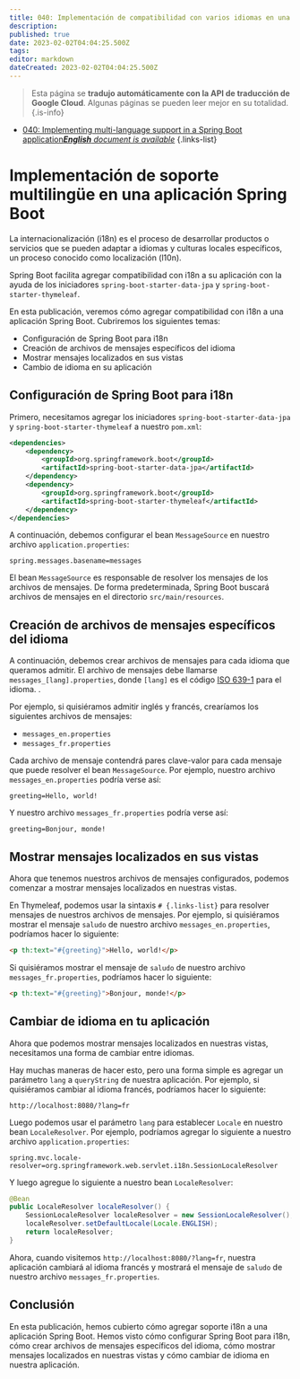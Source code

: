 ```yaml
---
title: 040: Implementación de compatibilidad con varios idiomas en una aplicación Spring Boot
description: 
published: true
date: 2023-02-02T04:04:25.500Z
tags: 
editor: markdown
dateCreated: 2023-02-02T04:04:25.500Z
---
```


> Esta página se **tradujo automáticamente con la API de traducción de Google Cloud**.
Algunas páginas se pueden leer mejor en su totalidad.{.is-info}



- [040: Implementing multi-language support in a Spring Boot application***English** document is available*](/en/Knowledge-base/Spring-Boot/Learning/040-implementing-multi-language-support-in-a-spring-boot-application)
{.links-list}



# Implementación de soporte multilingüe en una aplicación Spring Boot

La internacionalización (i18n) es el proceso de desarrollar productos o servicios que se pueden adaptar a idiomas y culturas locales específicos, un proceso conocido como localización (l10n).

Spring Boot facilita agregar compatibilidad con i18n a su aplicación con la ayuda de los iniciadores `spring-boot-starter-data-jpa` y `spring-boot-starter-thymeleaf`.

En esta publicación, veremos cómo agregar compatibilidad con i18n a una aplicación Spring Boot. Cubriremos los siguientes temas:

* Configuración de Spring Boot para i18n
* Creación de archivos de mensajes específicos del idioma
* Mostrar mensajes localizados en sus vistas
* Cambio de idioma en su aplicación

## Configuración de Spring Boot para i18n

Primero, necesitamos agregar los iniciadores `spring-boot-starter-data-jpa` y `spring-boot-starter-thymeleaf` a nuestro `pom.xml`:

```xml
<dependencies>
    <dependency>
        <groupId>org.springframework.boot</groupId>
        <artifactId>spring-boot-starter-data-jpa</artifactId>
    </dependency>
    <dependency>
        <groupId>org.springframework.boot</groupId>
        <artifactId>spring-boot-starter-thymeleaf</artifactId>
    </dependency>
</dependencies>
```

A continuación, debemos configurar el bean `MessageSource` en nuestro archivo `application.properties`:

```properties
spring.messages.basename=messages
```

El bean `MessageSource` es responsable de resolver los mensajes de los archivos de mensajes. De forma predeterminada, Spring Boot buscará archivos de mensajes en el directorio `src/main/resources`.

## Creación de archivos de mensajes específicos del idioma

A continuación, debemos crear archivos de mensajes para cada idioma que queramos admitir. El archivo de mensajes debe llamarse `messages_[lang].properties`, donde `[lang]` es el código [ISO 639-1](https://en.wikipedia.org/wiki/List_of_ISO_639-1_codes) para el idioma. .

Por ejemplo, si quisiéramos admitir inglés y francés, crearíamos los siguientes archivos de mensajes:

* `messages_en.properties`
* `messages_fr.properties`

Cada archivo de mensaje contendrá pares clave-valor para cada mensaje que puede resolver el bean `MessageSource`. Por ejemplo, nuestro archivo `messages_en.properties` podría verse así:

```properties
greeting=Hello, world!
```

Y nuestro archivo `messages_fr.properties` podría verse así:

```properties
greeting=Bonjour, monde!
```

## Mostrar mensajes localizados en sus vistas

Ahora que tenemos nuestros archivos de mensajes configurados, podemos comenzar a mostrar mensajes localizados en nuestras vistas.

En Thymeleaf, podemos usar la sintaxis `# {.links-list}` para resolver mensajes de nuestros archivos de mensajes. Por ejemplo, si quisiéramos mostrar el mensaje `saludo` de nuestro archivo `messages_en.properties`, podríamos hacer lo siguiente:

```html
<p th:text="#{greeting}">Hello, world!</p>
```

Si quisiéramos mostrar el mensaje de `saludo` de nuestro archivo `messages_fr.properties`, podríamos hacer lo siguiente:

```html
<p th:text="#{greeting}">Bonjour, monde!</p>
```

## Cambiar de idioma en tu aplicación

Ahora que podemos mostrar mensajes localizados en nuestras vistas, necesitamos una forma de cambiar entre idiomas.

Hay muchas maneras de hacer esto, pero una forma simple es agregar un parámetro `lang` a `queryString` de nuestra aplicación. Por ejemplo, si quisiéramos cambiar al idioma francés, podríamos hacer lo siguiente:

```
http://localhost:8080/?lang=fr
```

Luego podemos usar el parámetro `lang` para establecer `Locale` en nuestro bean `LocaleResolver`. Por ejemplo, podríamos agregar lo siguiente a nuestro archivo `application.properties`:

```properties
spring.mvc.locale-resolver=org.springframework.web.servlet.i18n.SessionLocaleResolver
```

Y luego agregue lo siguiente a nuestro bean `LocaleResolver`:

```java
@Bean
public LocaleResolver localeResolver() {
    SessionLocaleResolver localeResolver = new SessionLocaleResolver();
    localeResolver.setDefaultLocale(Locale.ENGLISH);
    return localeResolver;
}
```

Ahora, cuando visitemos `http://localhost:8080/?lang=fr`, nuestra aplicación cambiará al idioma francés y mostrará el mensaje de `saludo` de nuestro archivo `messages_fr.properties`.

## Conclusión

En esta publicación, hemos cubierto cómo agregar soporte i18n a una aplicación Spring Boot. Hemos visto cómo configurar Spring Boot para i18n, cómo crear archivos de mensajes específicos del idioma, cómo mostrar mensajes localizados en nuestras vistas y cómo cambiar de idioma en nuestra aplicación.